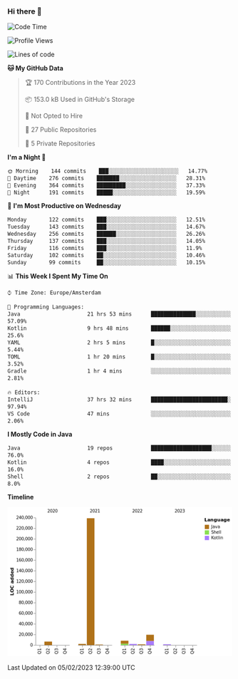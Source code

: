 ### Hi there 👋


<!--START_SECTION:waka-->
![Code Time](http://img.shields.io/badge/Code%20Time-2%2C987%20hrs%2013%20mins-blue)

![Profile Views](http://img.shields.io/badge/Profile%20Views-2-blue)

![Lines of code](https://img.shields.io/badge/From%20Hello%20World%20I%27ve%20Written-281%20Thousand%20lines%20of%20code-blue)

**🐱 My GitHub Data** 

> 🏆 170 Contributions in the Year 2023
 > 
> 📦 153.0 kB Used in GitHub's Storage 
 > 
> 🚫 Not Opted to Hire
 > 
> 📜 27 Public Repositories 
 > 
> 🔑 5 Private Repositories  
 > 
**I'm a Night 🦉** 

```text
🌞 Morning    144 commits    ███░░░░░░░░░░░░░░░░░░░░░░   14.77% 
🌆 Daytime    276 commits    ███████░░░░░░░░░░░░░░░░░░   28.31% 
🌃 Evening    364 commits    █████████░░░░░░░░░░░░░░░░   37.33% 
🌙 Night      191 commits    █████░░░░░░░░░░░░░░░░░░░░   19.59%

```
📅 **I'm Most Productive on Wednesday** 

```text
Monday       122 commits    ███░░░░░░░░░░░░░░░░░░░░░░   12.51% 
Tuesday      143 commits    ███░░░░░░░░░░░░░░░░░░░░░░   14.67% 
Wednesday    256 commits    ██████░░░░░░░░░░░░░░░░░░░   26.26% 
Thursday     137 commits    ███░░░░░░░░░░░░░░░░░░░░░░   14.05% 
Friday       116 commits    ███░░░░░░░░░░░░░░░░░░░░░░   11.9% 
Saturday     102 commits    ██░░░░░░░░░░░░░░░░░░░░░░░   10.46% 
Sunday       99 commits     ██░░░░░░░░░░░░░░░░░░░░░░░   10.15%

```


📊 **This Week I Spent My Time On** 

```text
⌚︎ Time Zone: Europe/Amsterdam

💬 Programming Languages: 
Java                     21 hrs 53 mins      ██████████████░░░░░░░░░░░   57.09% 
Kotlin                   9 hrs 48 mins       ██████░░░░░░░░░░░░░░░░░░░   25.6% 
YAML                     2 hrs 5 mins        █░░░░░░░░░░░░░░░░░░░░░░░░   5.44% 
TOML                     1 hr 20 mins        █░░░░░░░░░░░░░░░░░░░░░░░░   3.52% 
Gradle                   1 hr 4 mins         ░░░░░░░░░░░░░░░░░░░░░░░░░   2.81%

🔥 Editors: 
IntelliJ                 37 hrs 32 mins      ████████████████████████░   97.94% 
VS Code                  47 mins             ░░░░░░░░░░░░░░░░░░░░░░░░░   2.06%

```

**I Mostly Code in Java** 

```text
Java                     19 repos            ███████████████████░░░░░░   76.0% 
Kotlin                   4 repos             ████░░░░░░░░░░░░░░░░░░░░░   16.0% 
Shell                    2 repos             ██░░░░░░░░░░░░░░░░░░░░░░░   8.0%

```


**Timeline**

![Chart not found](https://raw.githubusercontent.com/powercasgamer/powercasgamer/master/charts/bar_graph.png) 


 Last Updated on 05/02/2023 12:39:00 UTC
<!--END_SECTION:waka-->
